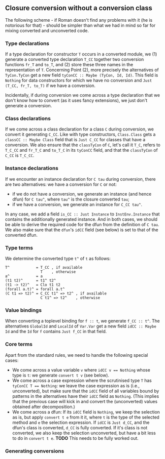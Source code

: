 ## Closure conversion without a conversion class


The following scheme - if Roman doesn't find any problems with it (he is notorious for that) - should be simpler than what we had in mind so far for mixing converted and unconverted code.

### Type declarations


If a type declaration for constructor `T` occurs in a converted module, we
(1) generate a converted type declaration `T_CC` together two conversion functions `fr_T` and `to_T`, and
(2) store these three names in the representation of `T`.
Concerning Point (2), more precisely the alternatives of `TyCon.TyCon` get a new field `tyConCC :: Maybe (TyCon, Id, Id)`.  This field is `Nothing` for data constructors for which we have no conversion and `Just (T_CC, fr_T, to_T)` if we have a conversion.


Incidentally, if during conversion we come across a type declaration that we don't know how to convert (as it uses fancy extensions), we just don't generate a conversion.

### Class declarations


If we come across a class declaration for a class `C` during conversion, we convert it generating `C_CC`.  Like with type constructors, `Class.Class` gets a `classCC :: Maybe Class` field that is `Just C_CC` for classes that have a conversion.  We also ensure that the `classTyCon` of `C`, let's call it `T_C`, refers to `T_C_CC` and `fr_T_C` and `to_T_C` in its `tyConCC` field, and that the `classTyCon` of `C_CC` is `T_C_CC`.

### Instance declarations


If we encounter an instance declaration for `C tau` during conversion, there are two alternatives: we have a conversion for `C` or not:

- if we do not have a conversion, we generate an instance (and hence dfun) for `C tau^`, where `tau^` is the closure converted `tau`;
- if we have a conversion, we generate an instance for `C_CC tau^`.


In any case, we add a field `is_CC :: Just Instance` to `InstEnv.Instance` that contains the additionally generated instance.  And in both cases, we should be able to derive the required code for the dfun from the definition of `C tau`.  We also make sure that the `dfun`'s `idCC` field (see below) is set to that of the converted dfun.

### Type terms


We determine the converted type `t^` of `t` as follows:

```wiki
T^            = T_CC , if available
                T    , otherwise
a^            = a
(t1 t2)^      = t1^ t2^
(t1 -> t2)^   = Clo t1 t2
(forall a.t)^ = forall a.t^
(C t1 => t2)^ = C_CC t1^ => t2^ , if available
                C t1^ => t2^    , otherwise
```

### Value bindings


When converting a toplevel binding for `f :: t`, we generate `f_CC :: t^`.  The alternatives `GlobalId` and `LocalId` of `Var.Var` get a new field `idCC :: Maybe Id` and the `Id` for `f` contains `Just f_CC` in that field.

### Core terms


Apart from the standard rules, we need to handle the following special cases:

- We come across a value variable `v` where `idCC v == Nothing` whose type is `t`: we generate `convert t v` (see below).
- We come across a case expression where the scrutinised type `T` has `tyConCC T == Nothing`: we leave the case expression as is (i.e., unconverted), but make sure that the `idCC` field of all variables bound by patterns in the alternatives have their `idCC` field as `Nothing`.  (This implies that the previous case will kick in and convert the (unconverted) values obtained after decomposition.)
- We come across a dfun: If its `idCC` field is `Nothing`, we keep the selection as is, but apply `convert t e` from it it, where `t` is the type of the selected method and `e` the selection expression.  If `idCC` is `Just d_CC`, and the dfun's class is converted, `d_CC` is fully converted.  If it's class is not converted, we also keep the selection unconverted, but have a bit less to do in `convert t e`.  **TODO** This needs to be fully worked out.

### Generating conversions
